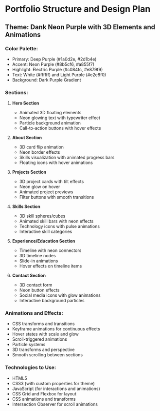 # Portfolio Structure and Design Plan

## Theme: Dank Neon Purple with 3D Elements and Animations

### Color Palette:
- Primary: Deep Purple (#1a0d2e, #2d1b4e)
- Accent: Neon Purple (#8b5cf6, #a855f7)
- Highlight: Electric Purple (#c084fc, #e879f9)
- Text: White (#ffffff) and Light Purple (#e2e8f0)
- Background: Dark Purple Gradient

### Sections:

1. **Hero Section**
   - Animated 3D floating elements
   - Neon glowing text with typewriter effect
   - Particle background animation
   - Call-to-action buttons with hover effects

2. **About Section**
   - 3D card flip animation
   - Neon border effects
   - Skills visualization with animated progress bars
   - Floating icons with hover animations

3. **Projects Section**
   - 3D project cards with tilt effects
   - Neon glow on hover
   - Animated project previews
   - Filter buttons with smooth transitions

4. **Skills Section**
   - 3D skill spheres/cubes
   - Animated skill bars with neon effects
   - Technology icons with pulse animations
   - Interactive skill categories

5. **Experience/Education Section**
   - Timeline with neon connectors
   - 3D timeline nodes
   - Slide-in animations
   - Hover effects on timeline items

6. **Contact Section**
   - 3D contact form
   - Neon button effects
   - Social media icons with glow animations
   - Interactive background particles

### Animations and Effects:
- CSS transforms and transitions
- Keyframe animations for continuous effects
- Hover states with scale and glow
- Scroll-triggered animations
- Particle systems
- 3D transforms and perspective
- Smooth scrolling between sections

### Technologies to Use:
- HTML5
- CSS3 (with custom properties for theme)
- JavaScript (for interactions and animations)
- CSS Grid and Flexbox for layout
- CSS animations and transforms
- Intersection Observer for scroll animations

